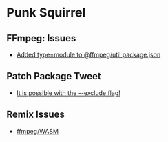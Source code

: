# Punk Squirrel

## FFmpeg: Issues

- [Added type=module to @ffmpeg/util package.json](https://github.com/ffmpegwasm/ffmpeg.wasm/pull/627)

## Patch Package Tweet

- [It is possible with the --exclude flag! ](https://twitter.com/PaulieScanlon/status/1731316267691172210)

## Remix Issues

- [ffmpeg/WASM](https://github.com/remix-run/remix/issues/8215)

